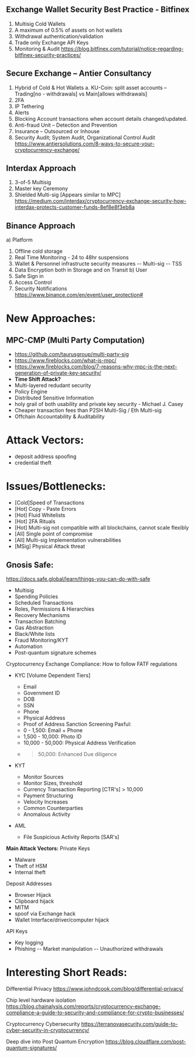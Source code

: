 ## Exchange Wallet Security Best Practice - Bitfinex
1.	Multisig Cold Wallets
2.	A maximum of 0.5% of assets on hot wallets
3.	Withdrawal authentication/validation
4.	Trade only Exchange API Keys
5.	Monitoring & Audit
https://blog.bitfinex.com/tutorial/notice-regarding-bitfinex-security-practices/

## Secure Exchange – Antier Consultancy
1.	Hybrid of Cold & Hot Wallets
a.	KU-Coin: split asset accounts – Trading[no - withdrawals] vs Main[allows withdrawals]
2.	2FA
3.	IP Tethering
4.	Alerts
5.	Blocking Account transactions when account details changed/updated.
6.	Anti-fraud Unit – Detection and Prevention
7.	Insurance – Outsourced or Inhouse
8.	Security Audit; System Audit, Organizational Control Audit
https://www.antiersolutions.com/8-ways-to-secure-your-cryptocurrency-exchange/

## Interdax Approach
1.	3-of-5 Multisig
2.	Master key Ceremony
3.	Shielded Multi-sig [Appears similar to MPC]
https://medium.com/interdax/cryptocurrency-exchange-security-how-interdax-protects-customer-funds-8ef8e8f3eb8a

## Binance Approach
a) Platform
1. Offline cold storage
2. Real Time Monitoring - 24 to 48hr suspensions
3. Wallet & Personnel infrastructe security measures
-- Multi-sig
-- TSS
4. Data Encryption both in Storage and on Transit
b) User
5. Safe Sign in
6. Access Control
7. Security Notifications
https://www.binance.com/en/event/user_protection#

# New Approaches:
## MPC-CMP (Multi Party Computation)
- https://github.com/taurusgroup/multi-party-sig
- https://www.fireblocks.com/what-is-mpc/
- https://www.fireblocks.com/blog/7-reasons-why-mpc-is-the-next-generation-of-private-key-security/
- **Time Shift Attack?**
- Multi-layered redudant security
- Policy Engine
- Distributed Sensitive Information
- holy grail of both usability and private key security - Michael J. Casey
- Cheaper transaction fees than P2SH Multi-Sig / Eth Multi-sig
- Offchain Accountability & Auditability


# Attack Vectors:
- deposit address spoofing
- credential theft

# Issues/Bottlenecks:
- [Cold]Speed of Transactions
- [Hot] Copy - Paste Errors
- [Hot] Fluid Whitelists
- [Hot] 2FA Rituals
- [Hot] Multi-sig not compatible with all blockchains, cannot scale flexibly
- [All] Single point of compromise
- [All] Multi-sig Implementation vulnerabilities
- [MSig] Physical Attack threat


## Gnosis Safe:
https://docs.safe.global/learn/things-you-can-do-with-safe
- Multisig
- Spending Policies
- Scheduled Transactions
- Roles, Permissions & Hierarchies
- Recovery Mechanisms
- Transaction Batching
- Gas Abstraction
- Black/White lists
- Fraud Monitoring/KYT
- Automation
- Post-quantum signature schemes


Cryptocurrency Exchange Compliance: How to follow FATF regulations
- KYC [Volume Dependent Tiers]
    - Email
    - Government ID
    - DOB
    - SSN
    - Phone
    - Physical Address
    - Proof of Address
    Sanction Screening
Paxful:
    - 0 - 1,500: Email + Phone
    - 1,500 - 10,000: Photo ID
    - 10,000 - 50,000: Physical Address Verification
    - > 50,000: Enhanced Due diligence

- KYT
    - Monitor Sources
    - Monitor Sizes, threshold
    - Currency Transaction Reporting [CTR's] > 10,000
    - Payment Structuring
    - Velocity Increases
    - Common Counterparties
    - Anomalous Activity
- AML
    -  File Suspicious Activity Reports [SAR's]

**Main Attack Vectors:**
Private Keys
- Malware
- Theft of HSM
- Internal theft

Deposit Addresses
- Browser Hijack
- Clipboard hijack
- MITM
- spoof via Exchange hack
- Wallet Interface/driver/computer hijack

API Keys
- Key logging
- Phishing
-- Market manipulation
-- Unauthorized withdrawals

# Interesting Short Reads:
Differential Privacy
https://www.johndcook.com/blog/differential-privacy/

Chip level hardware isolation
https://blog.chainalysis.com/reports/cryptocurrency-exchange-compliance-a-guide-to-security-and-compliance-for-crypto-businesses/

Cryptocurrency Cybersecurity
https://terranovasecurity.com/guide-to-cyber-security-in-cryptocurrency/

Deep dive into Post Quantum Encryption
https://blog.cloudflare.com/post-quantum-signatures/